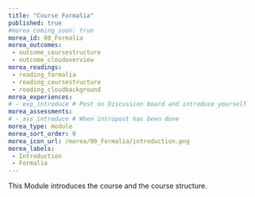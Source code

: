 ```yaml
---
title: "Course Formalia"
published: true
#morea_coming_soon: true
morea_id: 00_Formalia
morea_outcomes:
 - outcome_coursestructure
 - outcome_cloudoverview
morea_readings:
 - reading_formalia
 - reading_coursestructure
 - reading_cloudbackground
morea_experiences:
# - exp_introduce # Post on Discussion board and introduce yourself
morea_assessments:
# - ass_introduce # When intropost has been done
morea_type: module
morea_sort_order: 0
morea_icon_url: /morea/00_Formalia/introduction.png
morea_labels:
 - Introduction
 - Formalia
---
```


This Module introduces the course and the course structure.